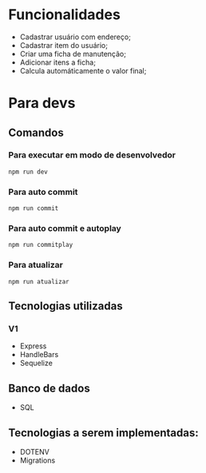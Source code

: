 # Funcionalidades
  - Cadastrar usuário com endereço;
  - Cadastrar item do usuário;
  - Criar uma ficha de manutenção;
  - Adicionar itens a ficha;
  - Calcula automáticamente o valor final;

# Para devs
  ## Comandos
   ### Para executar em modo de desenvolvedor 
    npm run dev
   ### Para auto commit 
    npm run commit 
   ### Para auto commit e autoplay
    npm run commitplay
   ### Para atualizar 
    npm run atualizar 
  
## Tecnologias utilizadas
 ### V1
  - Express
  - HandleBars
  - Sequelize 
## Banco de dados 
  - SQL

## Tecnologias a serem implementadas:
  - DOTENV
  - Migrations
